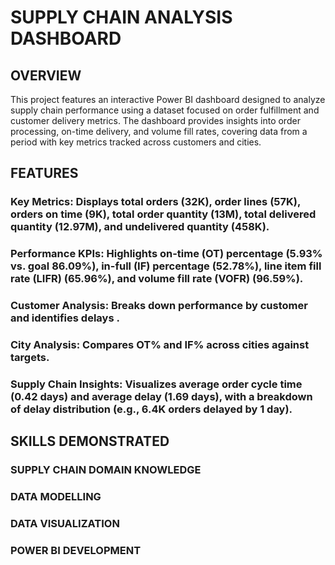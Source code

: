 # SUPPLY CHAIN ANALYSIS DASHBOARD

## OVERVIEW
This project features an interactive Power BI dashboard designed to analyze supply chain performance using a dataset focused on order fulfillment and customer delivery metrics. The dashboard provides insights into order processing, on-time delivery, and volume fill rates, covering data from a  period with key metrics tracked across customers and cities.

## FEATURES
### Key Metrics: Displays total orders (32K), order lines (57K), orders on time (9K), total order quantity (13M), total delivered quantity (12.97M), and undelivered quantity (458K).
### Performance KPIs: Highlights on-time (OT) percentage (5.93% vs. goal 86.09%), in-full (IF) percentage (52.78%), line item fill rate (LIFR) (65.96%), and volume fill rate (VOFR) (96.59%).
### Customer Analysis: Breaks down performance by customer  and identifies delays .
### City Analysis: Compares OT% and IF% across cities against targets.
### Supply Chain Insights: Visualizes average order cycle time (0.42 days) and average delay (1.69 days), with a breakdown of delay distribution (e.g., 6.4K orders delayed by 1 day).

## SKILLS DEMONSTRATED

### SUPPLY CHAIN DOMAIN KNOWLEDGE
### DATA MODELLING
### DATA VISUALIZATION
### POWER BI DEVELOPMENT

